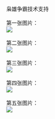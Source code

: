 枭雄争霸技术支持</br></br>
第一张图片：</br>
![](https://github.com/jejubewrdue/jejubewrdue/blob/xxzb/1.png?raw=true)</br></br>
第二张图片：</br>
![](https://github.com/jejubewrdue/jejubewrdue/blob/xxzb/2.png?raw=true)</br></br>
第三张图片：</br>
![](https://github.com/jejubewrdue/jejubewrdue/blob/xxzb/3.png?raw=true)</br></br>
第四张图片：</br>
![](https://github.com/jejubewrdue/jejubewrdue/blob/xxzb/4.png?raw=true)</br></br>
第五张图片：</br>
![](https://github.com/jejubewrdue/jejubewrdue/blob/xxzb/5.png?raw=true)</br></br>
